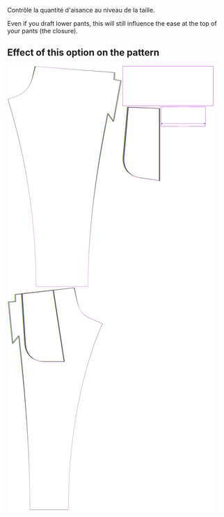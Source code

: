 
Contrôle la quantité d'aisance au niveau de la taille.

Even if you draft lower pants, this will still influence the ease at the top of your pants (the closure).


## Effect of this option on the pattern
![This image shows the effect of this option by superimposing several variants that have a different value for this option](paco_waistease_sample.svg "Effect of this option on the pattern")